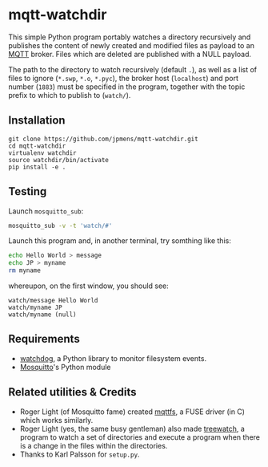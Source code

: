 # mqtt-watchdir

This simple Python program portably watches a directory recursively and publishes the content
of newly created and modified files as payload to an [MQTT] broker. Files which
are deleted are published with a NULL payload.

The path to the directory to watch recursively (default `.`), as well as a list of files
to ignore (`*.swp`, `*.o`, `*.pyc`), the broker host (`localhost`)  and port number (`1883`)
must be specified in the program, together with the topic prefix to which to publish to
(`watch/`).

## Installation

```
git clone https://github.com/jpmens/mqtt-watchdir.git
cd mqtt-watchdir
virtualenv watchdir
source watchdir/bin/activate
pip install -e .
```

## Testing

Launch `mosquitto_sub`:

```bash
mosquitto_sub -v -t 'watch/#'
```

Launch this program and, in another terminal, try somthing like this:

```bash
echo Hello World > message
echo JP > myname
rm myname
```

whereupon, on the first window, you should see:

```
watch/message Hello World
watch/myname JP
watch/myname (null)
```

## Requirements

* [watchdog](https://github.com/gorakhargosh/watchdog), a Python library to monitor filesystem events.
* [Mosquitto]'s Python module

## Related utilities & Credits

* Roger Light (of Mosquitto fame) created [mqttfs], a FUSE driver (in C) which works similarly.
* Roger Light (yes, the same busy gentleman) also made [treewatch], a program to watch a set of directories and execute a program when there is a change in the files within the directories.
* Thanks to Karl Palsson for `setup.py`.

 [mqttfs]: https://bitbucket.org/oojah/mqttfs
 [treewatch]: https://bitbucket.org/oojah/treewatch

 [MQTT]: http://mqtt.org
 [Mosquitto]: http://mosquitto.org
